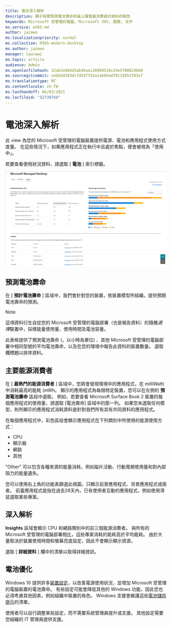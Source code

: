 ```yaml
---
title: 電池深入解析
description: 顯示有關預測電池壽命和最上層電量消費者的資料的報告
keywords: Microsoft 受管理的電腦, Microsoft 365, 服務, 文件
ms.service: m365-md
author: jaimeo
ms.localizationpriority: normal
ms.collection: M365-modern-desktop
ms.author: jaimeo
manager: laurawi
ms.topic: article
audience: Admin
ms.openlocfilehash: 32ab3a984d5ab46aac26989518cd3e570082d688
ms.sourcegitcommit: cebbdd393dcfd93ff43a1ab66ad70115853f83e7
ms.translationtype: MT
ms.contentlocale: zh-TW
ms.lasthandoff: 06/03/2021
ms.locfileid: "52739768"
---
```

# <a name="battery-insights"></a>電池深入解析
此 view 為您的 Microsoft 受管理的電腦裝置提供電源、電池和應用程式使用方式度量。 在這些情況下，如果應用程式正在執行中且處於焦點，便會被視為「使用中」。

若要查看使用狀況資料，請選取 [ **電池** ] 索引標籤。

![[電池] 窗格：左上方的每個裝置模型的預測電池壽命：左上方 (依應用程式) 右下方（深入）。 右上方的檔連結](../../media/insights_battery.png)

## <a name="predicted-battery-life"></a>預測電池壽命

在 [ **預計電池壽命** ] 區域中，我們會針對您的裝置，依裝置模型所組織，提供預期電池壽命的預測。

> [!NOTE]
> 這項資料衍生自從您的 Microsoft 受管理的電腦部署（也是報告資料）的隨機<em>選擇</em>裝置中，採樣能量使用量、使用時間及電池容量。

此表格提供了預測電池壽命 (，以小時為單位) 、其他 Microsoft 受管理的電腦部署中相同型號的平均電池壽命，以及在您的環境中報告此資料的裝置數量。 選取欄標題以排序資料。



## <a name="top-energy-consumers"></a>主要能源消費者

在 [ **最熱門的能源消費者** ] 區域中，您將會發現環境中的應用程式，在 milliWatt) 中消耗最高的能耗 (mWh。 顯示的應用程式為每個特定裝置，您可以在左側的 **預測電池壽命** 區段中選取。 例如，若要查看 Microsoft Surface Book 2 裝置的每個應用程式的使用量，請選取 [電池壽命] 區域中的那一列。 如果您未選取任何模型，則所顯示的應用程式消耗資料是針對我們所有具有共同資料的應用程式。

 在每個應用程式中，彩色區段會顯示應用程式在下列類別中所使用的能源使用方式：

- CPU
- 顯示器
- 網路
- 其他

"Other" 可以包含各種來源的能量消耗，例如磁片活動、行動寬頻使用量和對內部阻力的能量遺失。 

您可以使用右上角的功能表篩選此視圖，只顯示前景應用程式、背景應用程式或兩者。 前臺應用程式是指在過去28天內，已有使用者互動的應用程式，例如使用滑鼠選取某些專案。

## <a name="insights"></a>深入解析

**Insights** 區域會顯示 CPU 和網路類別中的前三個能源消費者。 與所有的 Microsoft 受管理的電腦部署相比，這些專案消耗的能耗高於平均能耗。 由於大量取決於裝置使用時間和螢幕亮度設定，因此不會顯示顯示資源。 

選取 [ **詳細資料** ] 欄中的清單以取得詳細資訊。

## <a name="battery-optimization"></a>電池優化

Windows 10 提供許多[裝置設定](https://support.microsoft.com/help/20443/windows-10-battery-saving-tips)，以改善電源使用狀況，並增加 Microsoft 受管理的電腦裝置的電池壽命。 有些設定可能會降低其他的 Windows 功能，因此您也必須考慮其他因素，例如組織中裝置的角色。 Windows 支援會維護這些[電池儲存提示](https://support.microsoft.com/help/20443/windows-10-battery-saving-tips)的清單。

使用者可以自行調整某些設定，而不需要系統管理員提升或支援。 其他設定需要您組織的 IT 管理員提供支援。
